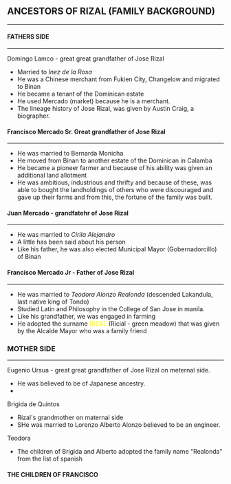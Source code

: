 ## ANCESTORS OF RIZAL (FAMILY BACKGROUND)
---

#### FATHERS SIDE
---
Domingo Lamco - great great grandfather of Jose Rizal 
- Married to _Inez de la Rosa_
- He was a Chinese merchant from Fukien City, Changelow and migrated to Binan
- He became a tenant of the Dominican estate
- He used Mercado (market) because he is a merchant.
- The lineage history of Jose Rizal, was given by Austin Craig, a biographer.


#### Francisco Mercado Sr. Great grandfather of Jose Rizal
---
- He was married to Bernarda Monicha
- He moved from Binan to another estate of the Dominican in Calamba
- He became a pioneer farmer and because of his ability was given an additional land allotment
- He was ambitious, industrious and thrifty and because of these, was able to bought the landholdings of others who were discouraged and gave up their farms and from this, the fortune of the family was built.

#### Juan Mercado - grandfatehr of Jose Rizal
---
- He was married to _Cirila Alejandro_
- A little has been said about his person
- Like his father, he was also elected Municipal Mayor (Gobernadorcillo) of Binan

#### Francisco Mercado Jr - Father of Jose Rizal
---
- He was married to _Teodora Alonzo Realonda_ (descended Lakandula, last native king of Tondo)
- Studied Latin and Philosophy in the College of San Jose in manila.
- Like his grandfather, we was engaged in farming
- He adopted the surname <span style="color: yellow; font-weight: 600">RIZAL</span> (Ricial - green meadow) that was given by the Alcalde Mayor who was a family friend


### MOTHER SIDE
---

Eugenio Ursua - great great grandfather of Jose Rizal on meternal side.
- He was believed to be of Japanese ancestry.
- 

Brigida de Quintos
- Rizal's grandmother on maternal side
- SHe was married to Lorenzo  Alberto Alonzo believed to be an engineer.

Teodora 


- The children of Brigida and Alberto adopted the family name "Realonda" from the list of spanish


#### THE CHILDREN OF FRANCISCO 

